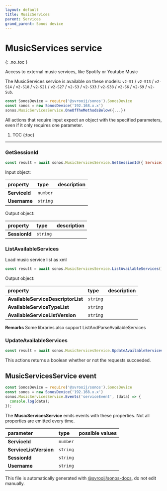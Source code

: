 ```yaml
---
layout: default
title: MusicServices
parent: Services
grand_parent: Sonos device
---
```

# MusicServices service
{: .no_toc }

Access to external music services, like Spotify or Youtube Music

The MusicServices service is available on these models: `v2-S1` / `v2-S13` / `v2-S14` / `v2-S18` / `v2-S21` / `v2-S27` / `v2-S3` / `v2-S33` / `v2-S38` / `v2-S6` / `v2-S9` / `v2-Sub`.

```js
const SonosDevice = require('@svrooij/sonos').SonosDevice
const sonos = new SonosDevice('192.168.x.x')
sonos.MusicServicesService.OneOfTheMethodsBelow({...})
```

All actions that require input expect an object with the specified parameters, even if it only requires one parameter.

1. TOC
{:toc}

---

### GetSessionId

```js
const result = await sonos.MusicServicesService.GetSessionId({ ServiceId:..., Username:... });
```

Input object:

| property | type | description |
|:----------|:-----|:------------|
| **ServiceId** | `number` |  |
| **Username** | `string` |  |

Output object:

| property | type | description |
|:----------|:-----|:------------|
| **SessionId** | `string` |  |

### ListAvailableServices

Load music service list as xml

```js
const result = await sonos.MusicServicesService.ListAvailableServices();
```

Output object:

| property | type | description |
|:----------|:-----|:------------|
| **AvailableServiceDescriptorList** | `string` |  |
| **AvailableServiceTypeList** | `string` |  |
| **AvailableServiceListVersion** | `string` |  |

**Remarks** Some libraries also support ListAndParseAvailableServices

### UpdateAvailableServices

```js
const result = await sonos.MusicServicesService.UpdateAvailableServices();
```

This actions returns a boolean whether or not the requests succeeded.

## MusicServicesService event

```js
const SonosDevice = require('@svrooij/sonos').SonosDevice
const sonos = new SonosDevice('192.168.x.x')
sonos.MusicServicesService.Events('serviceEvent', (data) => {
  console.log(data);
});
```

The **MusicServicesService** emits events with these properties. Not all properties are emitted every time.

| parameter | type | possible values |
|:----------|:-----|:----------------|
| **ServiceId** | `number` |  | 
| **ServiceListVersion** | `string` |  | 
| **SessionId** | `string` |  | 
| **Username** | `string` |  | 

This file is automatically generated with [@svrooij/sonos-docs](https://github.com/svrooij/sonos-api-docs/tree/main/generator/sonos-docs), do not edit manually.
